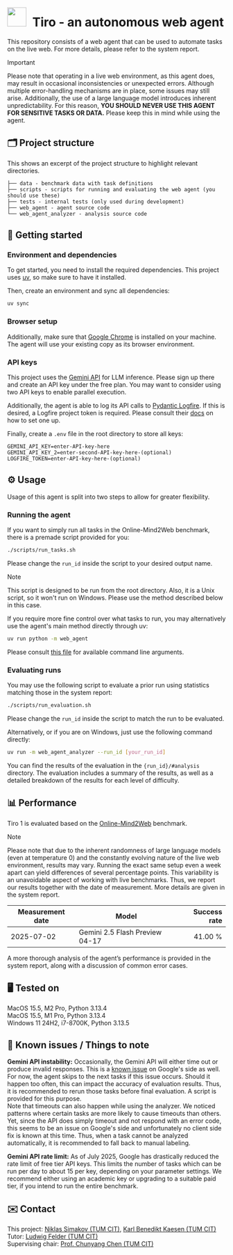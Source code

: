 # <img src="https://upload.wikimedia.org/wikipedia/commons/c/c8/Logo_of_the_Technical_University_of_Munich.svg" width="44">&ensp;Tiro - an autonomous web agent

This repository consists of a web agent that can be used to automate tasks on the live web. For more details, please refer to the system report.

> [!IMPORTANT]
> Please note that operating in a live web environment, as this agent does, may result in occasional inconsistencies or unexpected errors. Although multiple error-handling mechanisms are in place, some issues may still arise. Additionally, the use of a large language model introduces inherent unpredictability. For this reason, **YOU SHOULD NEVER USE THIS AGENT FOR SENSITIVE TASKS OR DATA.** Please keep this in mind while using the agent.

## 🗂️ Project structure

This shows an excerpt of the project structure to highlight relevant directories.

```
├── data - benchmark data with task definitions
├── scripts - scripts for running and evaluating the web agent (you should use these)
├── tests - internal tests (only used during development)
├── web_agent - agent source code
└── web_agent_analyzer - analysis source code
```

## 🚀 Getting started

### Environment and dependencies

To get started, you need to install the required dependencies. This project uses [uv](https://docs.astral.sh/uv/), so make sure to have it installed.

Then, create an environment and sync all dependencies:

```bash
uv sync
```

### Browser setup

Additionally, make sure that [Google Chrome](https://www.google.com/chrome/) is installed on your machine. The agent will use your existing copy as its browser environment.

### API keys

This project uses the [Gemini API](https://aistudio.google.com/apikey) for LLM inference. Please sign up there and create an API key under the free plan. You may want to consider using two API keys to enable parallel execution.

Additionally, the agent is able to log its API calls to [Pydantic Logfire](https://pydantic.dev/logfire). If this is desired, a Logfire project token is required. Please consult their [docs](https://logfire.pydantic.dev/docs/how-to-guides/create-write-tokens/) on how to set one up.

Finally, create a `.env` file in the root directory to store all keys:

```env
GEMINI_API_KEY=enter-API-key-here
GEMINI_API_KEY_2=enter-second-API-key-here-(optional)
LOGFIRE_TOKEN=enter-API-key-here-(optional)
```

## ⚙️ Usage

Usage of this agent is split into two steps to allow for greater flexibility.

### Running the agent

If you want to simply run all tasks in the Online-Mind2Web benchmark, there is a premade script provided for you:

```bash
./scripts/run_tasks.sh
```

Please change the `run_id` inside the script to your desired output name.

> [!NOTE]  
> This script is designed to be run from the root directory. Also, it is a Unix script, so it won't run on Windows. Please use the method described below in this case.

If you require more fine control over what tasks to run, you may alternatively use the agent's main method directly through uv:

```bash
uv run python -m web_agent
```

Please consult [this file](web_agent/__main__.py) for available command line arguments.

### Evaluating runs

You may use the following script to evaluate a prior run using statistics matching those in the system report:

```bash
./scripts/run_evaluation.sh
```

Please change the `run_id` inside the script to match the run to be evaluated.

Alternatively, or if you are on Windows, just use the following command directly:

```bash
uv run -m web_agent_analyzer --run_id [your_run_id]
```

You can find the results of the evaluation in the `{run_id}/#analysis` directory.
The evaluation includes a summary of the results, as well as a detailed breakdown of the results for each level of difficulty.

## 📊 Performance

Tiro 1 is evaluated based on the [Online-Mind2Web](https://github.com/OSU-NLP-Group/Online-Mind2Web) benchmark.

> [!NOTE]  
> Please note that due to the inherent randomness of large language models (even at temperature 0) and the constantly evolving nature of the live web environment, results may vary. Running the exact same setup even a week apart can yield differences of several percentage points. This variability is an unavoidable aspect of working with live benchmarks. Thus, we report our results together with the date of measurement. More details are given in the system report.

| Measurement date | Model                          | Success rate |
| ---------------- | ------------------------------ | -----------: |
| 2025-07-02       | Gemini 2.5 Flash Preview 04-17 |      41.00 % |

A more thorough analysis of the agent’s performance is provided in the system report, along with a discussion of common error cases.

## 🖥️ Tested on

MacOS 15.5, M2 Pro, Python 3.13.4<br>
MacOS 15.5, M1 Pro, Python 3.13.4<br>
Windows 11 24H2, i7-8700K, Python 3.13.5

## 🚧 Known issues / Things to note

**Gemini API instability:** Occasionally, the Gemini API will either time out or produce invalid responses. This is a [known issue](https://discuss.ai.google.dev/t/persistent-500-error-for-gemini-2-5-flash-for-certain-prompts-even-after-an-hour-of-retries/89319) on Google's side as well. For now, the agent skips to the next tasks if this issue occurs. Should it happen too often, this can impact the accuracy of evaluation results. Thus, it is recommended to rerun those tasks before final evaluation. A script is provided for this purpose.<br>
Note that timeouts can also happen while using the analyzer. We noticed patterns where certain tasks are more likely to cause timeouts than others. Yet, since the API does simply timeout and not respond with an error code, this seems to be an issue on Google's side and unfortunately no client side fix is known at this time. Thus, when a task cannot be analyzed automatically, it is recommended to fall back to manual labeling.

**Gemini API rate limit:** As of July 2025, Google has drastically reduced the rate limit of free tier API keys. This limits the number of tasks which can be run per day to about 15 per key, depending on your parameter settings. We recommend either using an academic key or upgrading to a suitable paid tier, if you intend to run the entire benchmark.

## ✉️ Contact

This project: [Niklas Simakov (TUM CIT)](mailto:niklas.simakov@tum.de), [Karl Benedikt Kaesen (TUM CIT)](mailto:benedikt.kaesen@tum.de)<br>
Tutor: [Ludwig Felder (TUM CIT)](mailto:ludwig.felder@tum.de)<br>
Supervising chair: [Prof. Chunyang Chen (TUM CIT)](mailto:chun-yang.chen@tum.de)
